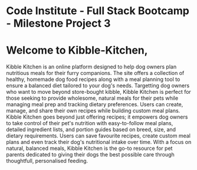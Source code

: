 # Code Institute - Full Stack Bootcamp - Milestone Project 3

# Welcome to Kibble-Kitchen,

Kibble Kitchen is an online platform designed to help dog owners plan nutritious meals for their furry companions. The site offers a collection of healthy, homemade dog food recipes along with a meal planning tool to ensure a balanced diet tailored to your dog's needs. Targetting dog owners who want to move beyond store-bought kibble, Kibble Kitchen is perfect for those seeking to provide wholesome, natural meals for their pets while managing meal prep and tracking dietary preferences. Users can create, manage, and share their own recipes while building custom meal plans.
Kibble Kitchen goes beyond just offering recipes; it empowers dog owners to take control of their pet's nutrition with easy-to-follow meal plans, detailed ingredient lists, and portion guides based on breed, size, and dietary requirements. Users can save favourite recipes, create custom meal plans and even track their dog's nutritional intake over time. With a focus on natural, balanced meals, Kibble Kitchen is the go-to resource for pet parents dedicated to giving their dogs the best possible care through thoughtfull, personalised feeding.

